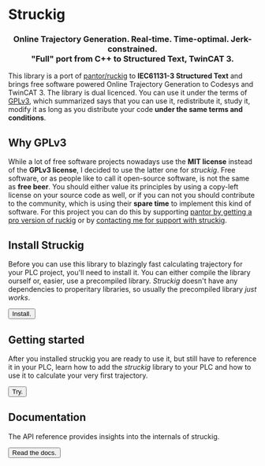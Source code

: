 # Struckig

<div align="center">
  <h3 align="center">
    Online Trajectory Generation. Real-time. Time-optimal. Jerk-constrained.<br/>
    "Full" port from C++ to Structured Text, TwinCAT 3.
  </h3>
</div>

This library is a port of [pantor/ruckig](https://github.com/pantor/ruckig) to **IEC61131-3 Structured Text** and brings free software powered Online Trajectory Generation to Codesys and TwinCAT 3. The library is dual licenced. You can use it under the terms of [GPLv3](https://www.gnu.org/licenses/gpl-3.0.en.html), which summarized says that you can use it, redistribute it, study it, modify it as long as you distribute your code **under the same terms and conditions**. 

## Why GPLv3

While a lot of free software projects nowadays use the **MIT license** instead of the **GPLv3 license**, I decided to use the latter one for *struckig*. Free software, or as people like to call it open-source software, is not the same as **free beer**. You should either value its principles by using a copy-left license on your source code as well, or if you can not you should contribute to the community, which is using their **spare time** to implement this kind of software. For this project you can do this by supporting [pantor by getting a pro version of ruckig](https://ruckig.com/) or by [contacting me for support with struckig](mailto:stefan@besler.me).

## Install Struckig

Before you can use this library to blazingly fast calculating trajectory for your PLC project, you'll need to install it. You can either compile the library ourself or, easier, use a precompiled library. *Struckig* doesn't have any dependencies to properitary libraries, so usually the precompiled library *just works*.

<button onClick="location.href='userguide/installation.html'" type="button">Install.</button>

## Getting started

After you installed struckig you are ready to use it, but still have to reference it in your PLC, learn how to add the *struckig* library to your PLC and how to use it to calculate your very first trajectory.

<button onClick="location.href='userguide/installation.html'" type="button">Try.</button>

## Documentation

The API reference provides insights into the internals of struckig.

<button onClick="location.href='reference/Struckig/Constants.html'" type="button">Read the docs.</button>

